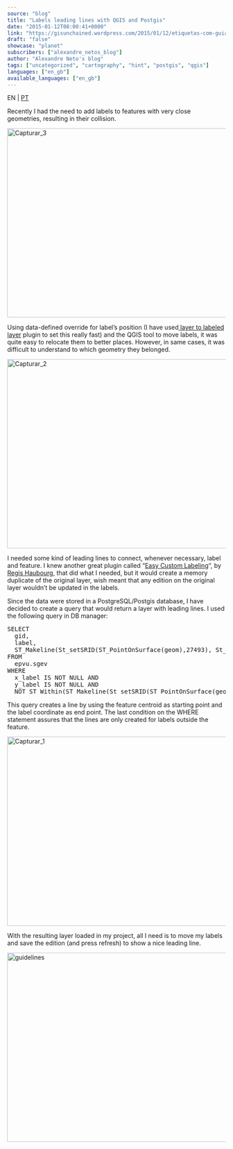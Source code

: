 ```yaml
---
source: "blog"
title: "Labels leading lines with QGIS and Postgis"
date: "2015-01-12T08:00:41+0000"
link: "https://gisunchained.wordpress.com/2015/01/12/etiquetas-com-guias-em-qgis-e-postgis-labels-leading-lines-with-qgis-and-postgis/"
draft: "false"
showcase: "planet"
subscribers: ["alexandre_netos_blog"]
author: "Alexandre Neto's blog"
tags: ["uncategorized", "cartography", "hint", "postgis", "qgis"]
languages: ["en_gb"]
available_languages: ["en_gb"]
---
```


<p style="text-align: left;">EN | <span style="color: #808080;"><a href="https://sigsemgrilhetas.wordpress.com/2015/01/12/etiquetas-com-guias-em-qgis-e-postgis-labels-leading-lines-with-qgis-and-postgis/">PT</a></span></p>
<p>Recently I had the need to add labels to features with very close geometries, resulting in their collision.</p>
<p><img alt="Capturar_3" class="size-large wp-image-550 aligncenter" height="436" src="https://gisunchained.files.wordpress.com/2015/01/capturar_3-e1420735767497.png?w=584" width="584" /></p>
<p>Using data-defined override for label&#8217;s position (I have used<a href="https://plugins.qgis.org/plugins/toLabeledLayer/"> layer to labeled layer</a> plugin to set this really fast) and the QGIS tool to move labels, it was quite easy to relocate them to better places. However, in same cases, it was difficult to understand to which geometry they belonged.</p>
<p><img alt="Capturar_2" class="size-large wp-image-549 aligncenter" height="436" src="https://gisunchained.files.wordpress.com/2015/01/capturar_2-e1420735797114.png?w=584" width="584" /></p>
<p>I needed some kind of leading lines to connect, whenever necessary, label and feature. I knew another great plugin called &#8220;<a href="https://plugins.qgis.org/plugins/EasyCustomLabeling/">Easy Custom Labeling</a>&#8220;, by <a href="https://plugins.qgis.org/plugins/author/Regis%2520Haubourg%2520%2528Agence%2520de%2520l%2527eau%2520Adour%2520Garonne%2529/" title="Plugins by Regis Haubourg (Agence de l'eau Adour Garonne)">Regis Haubourg</a>, that did what I needed, but it would create a memory duplicate of the original layer, wish meant that any edition on the original layer wouldn&#8217;t be updated in the labels.</p>
<p>Since the data were stored in a PostgreSQL/Postgis database, I have decided to create a query that would return a layer with leading lines. I used the following query in DB manager:</p>
<pre class="brush: sql; title: ; notranslate">
SELECT
  gid,
  label,
  ST_Makeline(St_setSRID(ST_PointOnSurface(geom),27493), St_setSRID(St_Point(x_label::numeric, y_label::numeric),27493))
FROM
  epvu.sgev
WHERE
  x_label IS NOT NULL AND
  y_label IS NOT NULL AND
  NOT ST_Within(ST_Makeline(St_setSRID(ST_PointOnSurface(geom),27493), St_setSRID(St_Point(x_label::numeric, y_label::numeric),27493)),geom))</pre>
<p>This query creates a line by using the feature centroid as starting point and the label coordinate as end point. The last condition on the WHERE statement assures that the lines are only created for labels outside the feature.</p>
<p><a href="https://gisunchained.files.wordpress.com/2015/01/capturar_1-e1420735837615.png"><img alt="Capturar_1" class="size-large wp-image-548 aligncenter" height="436" src="https://gisunchained.files.wordpress.com/2015/01/capturar_1-e1420735837615.png?w=584" width="584" /></a></p>
<p>With the resulting layer loaded in my project, all I need is to move my labels and save the edition (and press refresh) to show a nice leading line.</p>
<p><a href="https://gisunchained.files.wordpress.com/2015/01/guidelines1.gif"><img alt="guidelines" class="wp-image-554 size-full aligncenter" height="436" src="https://gisunchained.files.wordpress.com/2015/01/guidelines1.gif" width="584" /></a></p>
